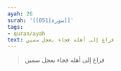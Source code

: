 ```yaml
---
ayah: 26
surah: '[[051|سورة]]'
tags:
- quran/ayah
text: فراغ إلى أهله فجاء بعجل سمين
---
```

> فراغ إلى أهله فجاء بعجل سمين
